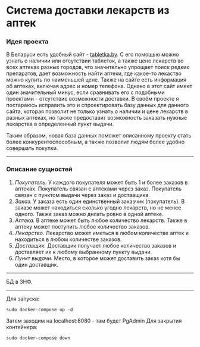# Система доставки лекарств из аптек
### **Идея проекта**

В Беларуси есть удобный сайт - [tabletka.by](https://tabletka.by/). 
С его помощью можно узнать о наличии или отсутствии таблеток, а также цене лекарств во 
всех аптеках разных городов, что значительно упрощает поиск 
редких препаратов, дает возможность найти аптеки, где какое-то лекаство 
можно купить по наименьшей цене. Также на сайте есть информация об аптеках,
включая адрес и номер телефона. Однако в этот сайт имеет один значительный минус, если 
сравнивать его с подобными проектами - отсутствие возможности доставки. В своём проекте я
постараюсь исправить это и спроектировать базу данных для данного сайта, которая позволит
не только узнать о наличии и цене лекарств в разных аптеках, но также предоставит возможность
заказать нужные лекарства в определенный пункт выдачи. 

Таким образом, новая база данных поможет описанному проекту стать более конкурентоспособным,
а также позволит людям более удобно совершать покупки.

-----------------------------------
### Описание сущностей
1. *Покупатель.* У каждого покупателя может быть 1 и более заказов в аптеках. Покупатель связан 
с аптеками через заказ. Покупатель связан с пунктом выдачи через заказ и доставщика.
2. *Заказ.* У заказа есть один единственный заказчик (покупатель). В заказе может находиться 
сколько угодно лекарств, но не менее одного. Также заказ можно днлать ровно в одной аптеке.
3. *Аптека.* В аптеке может быть любое количество лекарств. Также в аптеку может поступить 
любое количество заказов.
4. *Лекарство.* Лекарство может иметься в любом количестве аптек и находиться в любом 
количестве заказов.
5. *Доставщик.* Доставщик получает любое количество заказов и доставляет их к любому 
выбранному пункту выдачи.
6. *Пункт выдачи.* Место, в которое может доставить заказ хотя бы один доставщик.

-----------------------------------
БД в 3НФ.

-----------------------------------
Для запуска:
```
sudo docker-compose up -d
```
Затем заходим на localhost:8080 - там будет PgAdmin
Для закрытия контейнера:
```
sudo docker-compose down
```
